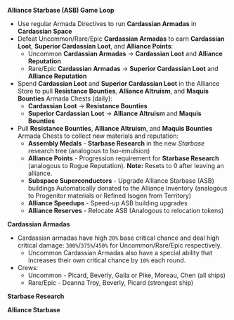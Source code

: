 __Alliance Starbase (ASB) Game Loop__
- Use regular Armada Directives to run **Cardassian Armadas** in **Cardassian Space**
- Defeat Uncommon/Rare/Epic **Cardassian Armadas** to earn **Cardassian Loot**,  **Superior Cardassian Loot**, and **Alliance Points**:
    - Uncommon **Cardassian Armadas** -> **Cardassian Loot** and **Alliance Reputation** 
    - Rare/Epic **Cardassian Armadas** -> **Superior Cardassian Loot** and **Alliance Reputation** 
- Spend **Cardassian Loot** and **Superior Cardassian Loot** in the Alliance Store to pull **Resistance Bounties**, **Alliance Altruism**, and **Maquis Bounties** Armada Chests (daily):
    - **Cardassian Loot** -> **Resistance Bounties**
    - **Superior Cardassian Loot** -> **Alliance Altruism** and **Maquis Bounties** 
- Pull **Resistance Bounties**, **Alliance Altruism**, and **Maquis Bounties** Armada Chests to collect new materials and reputation:
    - **Assembly Medals** - **Starbase Research** in the new _Starbase_ research tree (analogous to Iso-emulsion)
    - **Alliance Points** - Progression requirement for **Starbase Research** (analogous to Rogue Reputation). **Note:** Resets to 0 after leaving an alliance.
    - **Subspace Superconductors** - Upgrade Alliance Starbase (ASB) buildings Automatically donated to the Alliance Inventory (analogous to Progenitor materials or Refined Isogen from Territory)
    - **Alliance Speedups** - Speed-up ASB building upgrades
    - **Alliance Reserves** - Relocate ASB (Analogous to relocation tokens)

__Cardassian Armadas__
- Cardassian armadas have high `20%` base critical chance and deal high critical damage: `300%`/`375%`/`450%` for Uncommon/Rare/Epic respectively.
    - Uncommon Cardassian Armadas also have a special ability that increases their own critical chance by `10%` each round.
- Crews:
    - Uncommon - Picard, Beverly, Gaila or Pike, Moreau, Chen (all ships)
    - Rare/Epic - Deanna Troy, Beverly, Picard (strongest ship)

__Starbase Research__



__Alliance Starbase__